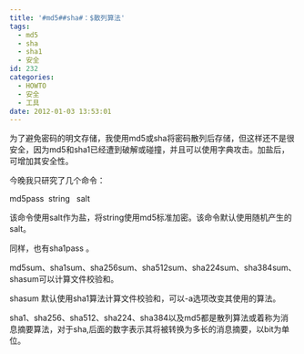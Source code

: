 ```yaml
---
title: '#md5##sha#：$散列算法'
tags:
  - md5
  - sha
  - sha1
  - 安全
id: 232
categories:
  - HOWTO
  - 安全
  - 工具
date: 2012-01-03 13:53:01
---
```


为了避免密码的明文存储，我使用md5或sha将密码散列后存储，但这样还不是很安全，因为md5和sha1已经遭到破解或碰撞，并且可以使用字典攻击。加盐后，可增加其安全性。

今晚我只研究了几个命令：

md5pass  string   salt

该命令使用salt作为盐，将string使用md5标准加密。该命令默认使用随机产生的salt。

同样，也有sha1pass 。

md5sum、sha1sum、sha256sum、sha512sum、sha224sum、sha384sum、shasum可以计算文件校验和。

shasum 默认使用sha1算法计算文件校验和，可以-a选项改变其使用的算法。

sha1、sha256、sha512、sha224、sha384以及md5都是散列算法或着称为消息摘要算法，对于sha,后面的数字表示其将被转换为多长的消息摘要，以bit为单位。